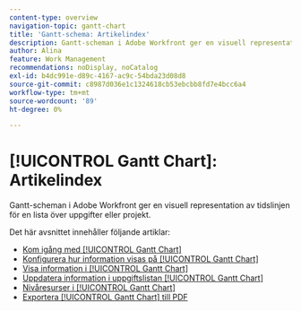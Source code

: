 ```yaml
---
content-type: overview
navigation-topic: gantt-chart
title: 'Gantt-schema: Artikelindex'
description: Gantt-scheman i Adobe Workfront ger en visuell representation av tidslinjen för en lista över uppgifter eller projekt. Hitta information om diagrammet [!UICONTROL Gantt] i följande artiklar.
author: Alina
feature: Work Management
recommendations: noDisplay, noCatalog
exl-id: b4dc991e-d89c-4167-ac9c-54bda23d08d8
source-git-commit: c8987d036e1c1324618cb53ebcbb8fd7e4bcc6a4
workflow-type: tm+mt
source-wordcount: '89'
ht-degree: 0%

---
```


# [!UICONTROL Gantt Chart]: Artikelindex

<!--Audited: 08/2025-->

Gantt-scheman i Adobe Workfront ger en visuell representation av tidslinjen för en lista över uppgifter eller projekt.

Det här avsnittet innehåller följande artiklar:

* [Kom igång med [!UICONTROL Gantt Chart]](../../../manage-work/gantt-chart/use-the-gantt-chart/get-started-with-gantt.md)
* [Konfigurera hur information visas på [!UICONTROL Gantt Chart]](../../../manage-work/gantt-chart/use-the-gantt-chart/configure-info-on-gantt-chart.md)
* [Visa information i [!UICONTROL Gantt Chart]](../../../manage-work/gantt-chart/use-the-gantt-chart/view-info-in-gantt.md)
* [Uppdatera information i uppgiftslistan [!UICONTROL Gantt Chart]](../../../manage-work/gantt-chart/use-the-gantt-chart/update-info-task-list-gantt.md)
* [Nivåresurser i [!UICONTROL Gantt Chart]](../../../manage-work/gantt-chart/use-the-gantt-chart/level-resources-in-gantt.md)
* [Exportera [!UICONTROL Gantt Chart] till PDF](../../../manage-work/gantt-chart/use-the-gantt-chart/export-gantt-chart-to-pdf.md)
